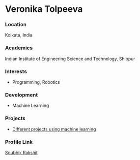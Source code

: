 # Veronika Tolpeeva

### Location

Kolkata, India

### Academics

Indian Institute of Engineering Science and Technology, Shibpur 

### Interests

- Programming, Robotics

### Development

- Machine Learning

### Projects

- [Different projects using machine learning](https://github.com/soubh1k/machine_learning) 

### Profile Link

[Soubhik Rakshit](https://github.com/soubh1k)
